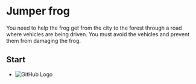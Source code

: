 # Jumper frog

You need to help the frog get from the city to the forest through a road where vehicles are being driven. You must avoid the vehicles and prevent them from damaging the frog.

## Start
* ![GitHub Logo](https://github.com/OdeliaHochman/Computer-Games-Development-Course-task2/blob/master/Jumper%20frog/images/%E2%80%8F%E2%80%8FGame%20-start.PNG)
